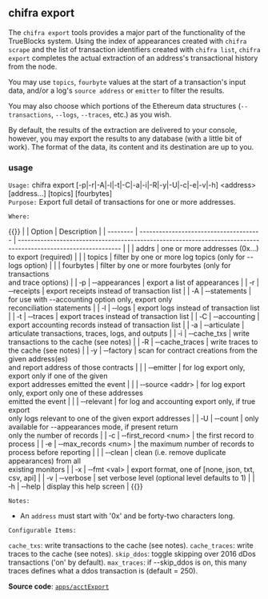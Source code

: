 ## chifra export

The `chifra export` tools provides a major part of the functionality of the TrueBlocks system. Using the index of appearances created with `chifra scrape` and the list of transaction identifiers created with `chifra list`, `chifra export` completes the actual extraction of an address's transactional history from the node.

You may use `topics`, `fourbyte` values at the start of a transaction's input data, and/or a log's `source address` or `emitter` to filter the results.

You may also choose which portions of the Ethereum data structures (`--transactions`, `--logs`, `--traces`, etc.) as you wish.

By default, the results of the extraction are delivered to your console, however, you may export the results to any database (with a little bit of work). The format of the data, its content and its destination are up to you.

### usage

`Usage:`    chifra export [-p|-r|-A|-l|-t|-C|-a|-i|-R|-y|-U|-c|-e|-v|-h] &lt;address&gt; [address...] [topics] [fourbytes]  
`Purpose:`  Export full detail of transactions for one or more addresses.

`Where:`

{{<td>}}
|          | Option                                 | Description                                                                                                    |
| -------- | -------------------------------------- | -------------------------------------------------------------------------------------------------------------- |
|          | addrs                                  | one or more addresses (0x...) to export (required)                                                             |
|          | topics                                 | filter by one or more log topics (only for --logs option)                                                      |
|          | fourbytes                              | filter by one or more fourbytes (only for transactions<br/>and trace options)                                  |
| &#8208;p | &#8208;&#8208;appearances              | export a list of appearances                                                                                   |
| &#8208;r | &#8208;&#8208;receipts                 | export receipts instead of transaction list                                                                    |
| &#8208;A | &#8208;&#8208;statements               | for use with --accounting option only, export only<br/>reconciliation statements                               |
| &#8208;l | &#8208;&#8208;logs                     | export logs instead of transaction list                                                                        |
| &#8208;t | &#8208;&#8208;traces                   | export traces instead of transaction list                                                                      |
| &#8208;C | &#8208;&#8208;accounting               | export accounting records instead of transaction list                                                          |
| &#8208;a | &#8208;&#8208;articulate               | articulate transactions, traces, logs, and outputs                                                             |
| &#8208;i | &#8208;&#8208;cache_txs                | write transactions to the cache (see notes)                                                                    |
| &#8208;R | &#8208;&#8208;cache_traces             | write traces to the cache (see notes)                                                                          |
| &#8208;y | &#8208;&#8208;factory                  | scan for contract creations from the given address(es)<br/>and report address of those contracts               |
|          | &#8208;&#8208;emitter                  | for log export only, export only if one of the given<br/>export addresses emitted the event                    |
|          | &#8208;&#8208;source &lt;addr&gt;      | for log export only, export only one of these addresses<br/>emitted the event                                  |
|          | &#8208;&#8208;relevant                 | for log and accounting export only, if true export<br/>only logs relevant to one of the given export addresses |
| &#8208;U | &#8208;&#8208;count                    | only available for --appearances mode, if present return<br/>only the number of records                        |
| &#8208;c | &#8208;&#8208;first_record &lt;num&gt; | the first record to process                                                                                    |
| &#8208;e | &#8208;&#8208;max_records &lt;num&gt;  | the maximum number of records to process before reporting                                                      |
|          | &#8208;&#8208;clean                    | clean (i.e. remove duplicate appearances) from all<br/>existing monitors                                       |
| &#8208;x | &#8208;&#8208;fmt &lt;val&gt;          | export format, one of [none, json, txt, csv, api]                                                              |
| &#8208;v | &#8208;&#8208;verbose                  | set verbose level (optional level defaults to 1)                                                               |
| &#8208;h | &#8208;&#8208;help                     | display this help screen                                                                                       |
{{</td>}}

`Notes:`

- An `address` must start with '0x' and be forty-two characters long.

`Configurable Items:`

`cache_txs`: write transactions to the cache (see notes).
`cache_traces`: write traces to the cache (see notes).
`skip_ddos`: toggle skipping over 2016 dDos transactions ('on' by default).
`max_traces`: if --skip_ddos is on, this many traces defines what a ddos transaction
  is (default = 250).

**Source code**: [`apps/acctExport`](https://github.com/TrueBlocks/trueblocks-core/tree/master/src/apps/acctExport)

